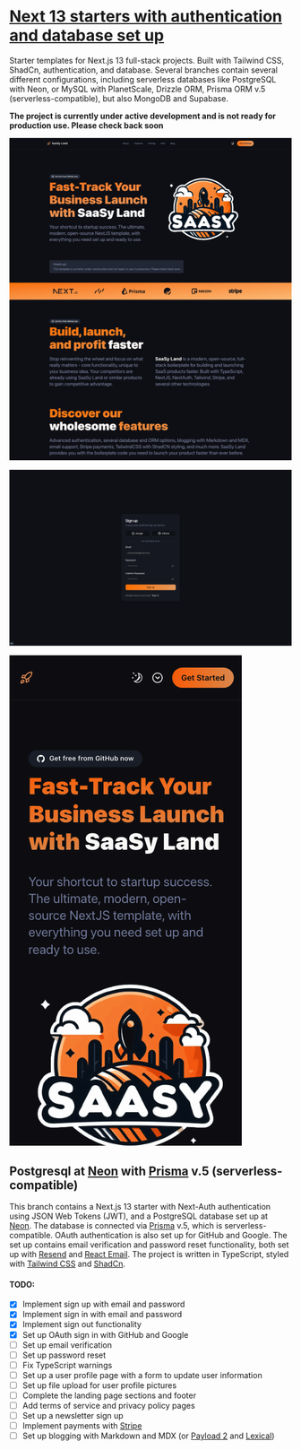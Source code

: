 # [Next 13 starters with authentication and database set up](https://saasyland.com)

Starter templates for Next.js 13 full-stack projects. Built with Tailwind CSS, ShadCn, authentication, and database. Several branches contain several different configurations, including serverless databases like PostgreSQL with Neon, or MySQL with PlanetScale, Drizzle ORM, Prisma ORM v.5 (serverless-compatible), but also MongoDB and Supabase.

**The project is currently under active development and is not ready for production use. Please check back soon**

![public/images/screenshots/screenshot_1](./public/images/screenshots/screenshot_1.png)

![public/images/screenshots/screenshot_2](./public/images/screenshots/screenshot_2.png)

![public/images/screenshots/screenshot_3](./public/images/screenshots/screenshot_3.png)

## Postgresql at [Neon](https://neon.tech) with [Prisma](https://prisma.io) v.5 (serverless-compatible)

This branch contains a Next.js 13 starter with Next-Auth authentication using JSON Web Tokens (JWT), and a PostgreSQL database set up at [Neon](https://neon.tech). The database is connected via [Prisma](https://prisma.io) v.5, which is serverless-compatible. OAuth authentication is also set up for GitHub and Google. The set up contains email verification and password reset functionality, both set up with [Resend](https://resend.com) and [React Email](https://react.email/). The project is written in TypeScript, styled with [Tailwind CSS](https://tailwindcss.com) and [ShadCn](https://shadcn.com).

#### TODO:

- [x] Implement sign up with email and password
- [x] Implement sign in with email and password
- [x] Implement sign out functionality
- [x] Set up OAuth sign in with GitHub and Google
- [ ] Set up email verification
- [ ] Set up password reset
- [ ] Fix TypeScript warnings
- [ ] Set up a user profile page with a form to update user information
- [ ] Set up file upload for user profile pictures
- [ ] Complete the landing page sections and footer
- [ ] Add terms of service and privacy policy pages
- [ ] Set up a newsletter sign up
- [ ] Implement payments with [Stripe](https://stripe.com)
- [ ] Set up blogging with Markdown and MDX (or [Payload 2](https://payloadcms.com/) and [Lexical](https://lexical.dev/))
